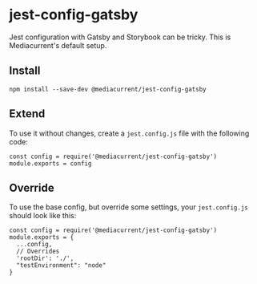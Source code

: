 # jest-config-gatsby
Jest configuration with Gatsby and Storybook can be tricky.  This is Mediacurrent's default setup.

## Install 
`npm install --save-dev @mediacurrent/jest-config-gatsby`

## Extend
To use it without changes, create a `jest.config.js` file with the following code:

```
const config = require('@mediacurrent/jest-config-gatsby')
module.exports = config
```

## Override

To use the base config, but override some settings, your `jest.config.js` should look like this:

```
const config = require('@mediacurrent/jest-config-gatsby')
module.exports = {
  ...config,
  // Overrides
  'rootDir': './',
  "testEnvironment": "node"
}
```